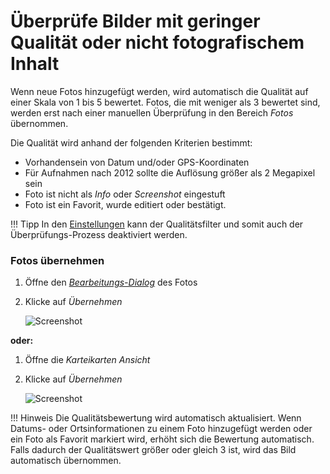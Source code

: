 # Überprüfe Bilder mit geringer Qualität oder nicht fotografischem Inhalt #
Wenn neue Fotos hinzugefügt werden, wird automatisch die Qualität auf einer Skala von 1 bis 5 bewertet. Fotos, die mit weniger als 3 bewertet sind, werden erst nach einer manuellen Überprüfung in den Bereich *Fotos* übernommen.

Die Qualität wird anhand der folgenden Kriterien bestimmt:

* Vorhandensein von Datum und/oder GPS-Koordinaten
* Für Aufnahmen nach 2012 sollte die Auflösung größer als 2 Megapixel sein
* Foto ist nicht als *Info* oder *Screenshot* eingestuft
* Foto ist ein Favorit, wurde editiert oder bestätigt.

!!! Tipp
    In den [Einstellungen](../settings/ui.md) kann der Qualitätsfilter und somit auch der Überprüfungs-Prozess deaktiviert werden.

### Fotos übernehmen ###
1. Öffne den [*Bearbeitungs-Dialog*](edit.md) des Fotos
2. Klicke auf *Übernehmen*

    ![Screenshot](img/review.png)
    
**oder:**

1. Öffne die *Karteikarten Ansicht*
2. Klicke auf *Übernehmen*

    ![Screenshot](img/review-2.png)

!!! Hinweis
    Die Qualitätsbewertung wird automatisch aktualisiert.
    Wenn Datums- oder Ortsinformationen zu einem Foto hinzugefügt werden oder ein Foto als Favorit markiert wird, erhöht sich die Bewertung automatisch.
    Falls dadurch der Qualitätswert größer oder gleich 3 ist, wird das Bild automatisch übernommen.